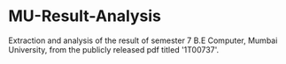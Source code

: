 # MU-Result-Analysis
Extraction and analysis of the result of semester 7 B.E Computer, Mumbai University, from the publicly released pdf titled '1T00737'.
